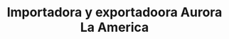 ---
title: "Importadora y exportadoora Aurora La America"
url: /quillota/importadora-y-exportadoora-aurora-la-america/
shop: general
---